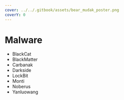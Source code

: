 ```yaml
---
cover: ../../.gitbook/assets/bear_mudak_poster.png
coverY: 0
---
```


# Malware

* BlackCat
* BlackMatter
* Carbanak
* Darkside
* LockBit
* Monti
* Noberus
* Yanluowang

